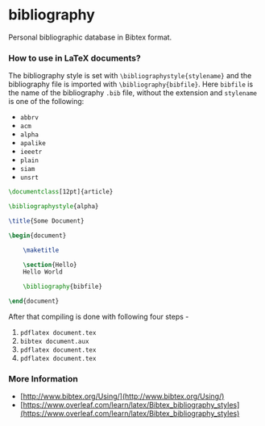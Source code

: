 # bibliography

Personal bibliographic database in Bibtex format.

### How to use in LaTeX documents?
The bibliography style is set with `\bibliographystyle{stylename}` and the bibliography file is imported with `\bibliography{bibfile}`.
Here `bibfile` is the name of the bibliography `.bib` file, without the extension and `stylename` is one of the following:
- `abbrv`
- `acm`
- `alpha`
- `apalike`
- `ieeetr`
- `plain`
- `siam`
- `unsrt`

```tex
\documentclass[12pt]{article}

\bibliographystyle{alpha}

\title{Some Document}

\begin{document}

    \maketitle

    \section{Hello}
    Hello World

    \bibliography{bibfile}

\end{document}
```

After that compiling is done with following four steps -
1. `pdflatex document.tex`
2. `bibtex document.aux`
3. `pdflatex document.tex`
4. `pdflatex document.tex`

### More Information
- [http://www.bibtex.org/Using/](http://www.bibtex.org/Using/)
- [https://www.overleaf.com/learn/latex/Bibtex_bibliography_styles](https://www.overleaf.com/learn/latex/Bibtex_bibliography_styles)
